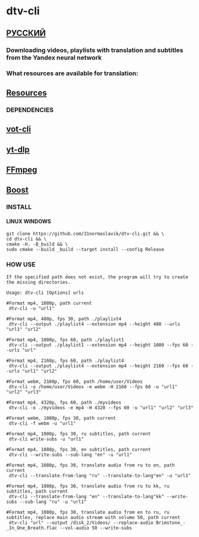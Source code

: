 # dtv-cli

## [РУССКИЙ](https://github.com/31normaslavik/dtv-cli/blob/main/README_RU.md)

### Downloading videos, playlists with translation and subtitles from the Yandex neural network
### What resources are available for translation:
## [Resources](https://github.com/FOSWLY/vot-cli/wiki/%5BEN%5D-Supported-sites)

### DEPENDENCIES
## [vot-cli](https://github.com/FOSWLY/vot-cli)

## [yt-dlp](https://github.com/yt-dlp/yt-dlp)

## [FFmpeg](https://github.com/FFmpeg/FFmpeg)

## [Boost](https://www.boost.org/)

### INSTALL

#### LINUX WINDOWS
```
git clone https://github.com/31normaslavik/dtv-cli.git && \
cd dtv-cli && \
cmake -H. -B_build && \
sudo cmake --build _build --target install --config Release

```

### HOW USE
```
If the specified path does not exist, the program will try to create the missing directories.

Usage: dtv-cli [Options] urls

#Format mp4, 1080p, path current
 dtv-cli -u "url1"

#Format mp4, 480p, fps 30, path ./playlist4
 dtv-cli --output ./playlist4 --extension mp4 --height 480 --urls "url1" "url2"

#Format mp4, 1080p, fps 60, path ./playlist1
 dtv-cli --output ./playlist1 --extension mp4 --height 1080 --fps 60 --urls "url"

#Format mp4, 2160p, fps 60, path ./playlist4
 dtv-cli --output ./playlist4 --extension mp4 --height 2160 --fps 60 --urls "url1" "url2"

#Format webm, 2160p, fps 60, path /home/user/Videos
 dtv-cli -o /home/user/Videos -e webm -H 2160 --fps 60 -u "url1" "url2" "url3"

#Format mp4, 4320p, fps 60, path ./myvideos
 dtv-cli -o ./myvideos -e mp4 -H 4320 --fps 60 -u "url1" "url2" "url3"

#Format webm, 1080p, fps 30, path current
 dtv-cli -f webm -u "url1"

#Format mp4, 1080p, fps 30, ru subtitles, path current
 dtv-cli write-subs -u "url1"

#Format mp4, 1080p, fps 30, en subtitles, path current
 dtv-cli --write-subs --sub-lang "en" -u "url1"

#Format mp4, 1080p, fps 30, translate audio from ru to en, path current
 dtv-cli --translate-from-lang "ru" --translate-to-lang"en" -u "url1"

#Format mp4, 1080p, fps 30, translate audio from ru to kk, ru subtitles, path current
 dtv-cli --translate-from-lang "en" --translate-to-lang"kk" --write-subs --sub-lang "ru" -u "url1"

#Format mp4, 1080p, fps 30, translate audio from en to ru, ru subtitles, replace main audio stream with volume 50, path current
 dtv-cli "url" --output /disk_2/Videos/ --replace-audio Brimstone_-_In_One_Breath.flac --vol-audio 50 --write-subs
```


